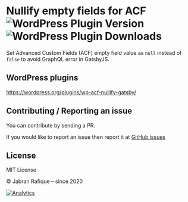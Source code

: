 # Nullify empty fields for ACF ![WordPress Plugin Version](https://img.shields.io/wordpress/plugin/v/wp-acf-nullify-gatsby?style=flat-square) ![WordPress Plugin Downloads](https://img.shields.io/wordpress/plugin/dt/wp-acf-nullify-gatsby?style=flat-square&color=ff69b4)

Set Advanced Custom Fields (ACF) empty field value as `null` instead of `false` to avoid GraphQL error in GatsbyJS.

## WordPress plugins

https://wordpress.org/plugins/wp-acf-nullify-gatsby/

## Contributing / Reporting an issue

You can contribute by sending a PR.

If you would like to report an issue then report it at [GitHub issues](https://github.com/jabranr/nullify-empty-fields-for-acf/issues)

## License

MIT License

&copy; Jabran Rafique &ndash; since 2020

[![Analytics](https://ga-beacon.appspot.com/UA-50688851-1/nullify-empty-fields-for-acf)](https://github.com/igrigorik/ga-beacon)
